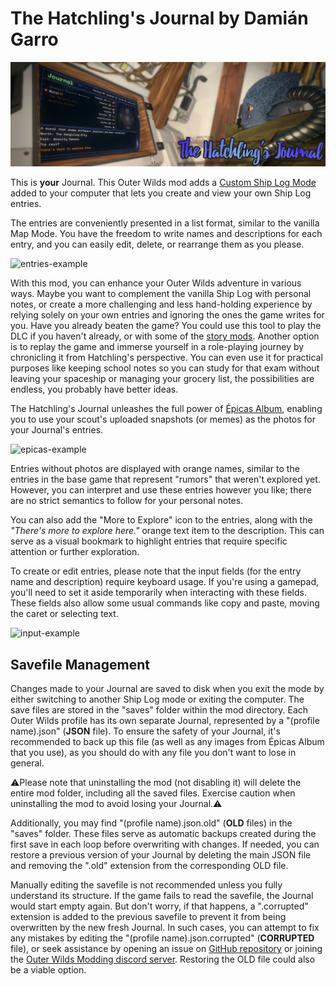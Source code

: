# The Hatchling's Journal by Damián Garro

![thumbnail](images/thumbnail.jpg)

This is **your** Journal. This Outer Wilds mod adds a [Custom Ship Log Mode](https://outerwildsmods.com/mods/customshiplogmodes/) added to your computer that lets you create and view your own Ship Log entries.

The entries are conveniently presented in a list format, similar to the vanilla Map Mode. You have the freedom to write names and descriptions for each entry, and you can easily edit, delete, or rearrange them as you please.

![entries-example](images/entries-example.gif)

With this mod, you can enhance your Outer Wilds adventure in various ways. Maybe you want to complement the vanilla Ship Log with personal notes, or create a more challenging and less hand-holding experience by relying solely on your own entries and ignoring the ones the game writes for you. Have you already beaten the game? You could use this tool to play the DLC if you haven't already, or with some of the [story mods](https://outerwildsmods.com/mods/?tag=story). Another option is to replay the game and immerse yourself in a role-playing journey by chronicling it from Hatchling's perspective. You can even use it for practical purposes like keeping school notes so you can study for that exam without leaving your spaceship or managing your grocery list, the possibilities are endless, you probably have better ideas.

The Hatchling's Journal unleashes the full power of [Épicas Album](https://outerwildsmods.com/mods/picasalbum/), enabling you to use your scout's uploaded snapshots (or memes) as the photos for your Journal's entries.

![epicas-example](images/epicas-example.gif)

Entries without photos are displayed with orange names, similar to the entries in the base game that represent "rumors" that weren't explored yet. However, you can interpret and use these entries however you like; there are no strict semantics to follow for your personal notes.

You can also add the "More to Explore" icon to the entries, along with the  *"There's more to explore here."* orange text item to the description. This can serve as a visual bookmark to highlight entries that require specific attention or further exploration.

To create or edit entries, please note that the input fields (for the entry name and description) require keyboard usage. If you're using a gamepad, you'll need to set it aside temporarily when interacting with these fields. These fields also allow some usual commands like copy and paste, moving the caret or selecting text.

![input-example](images/input-example.gif)

## Savefile Management

Changes made to your Journal are saved to disk when you exit the mode by either switching to another Ship Log mode or exiting the computer. The save files are stored in the "saves" folder within the mod directory. Each Outer Wilds profile has its own separate Journal, represented by a "(profile name).json" (**JSON** file). To ensure the safety of your Journal, it's recommended to back up this file (as well as any images from Épicas Album that you use), as you should do with any file you don't want to lose in general.

⚠️Please note that uninstalling the mod (not disabling it) will delete the entire mod folder, including all the saved files. Exercise caution when uninstalling the mod to avoid losing your Journal.⚠️

Additionally, you may find "(profile name).json.old" (**OLD** files) in the "saves" folder. These files serve as automatic backups created during the first save in each loop before overwriting with changes. If needed, you can restore a previous version of your Journal by deleting the main JSON file and removing the ".old" extension from the corresponding OLD file.

Manually editing the savefile is not recommended unless you fully understand its structure. If the game fails to read the savefile, the Journal would start empty again. But don't worry, if that happens, a ".corrupted" extension is added to the previous savefile to prevent it from being overwritten by the new fresh Journal.  In such cases, you can attempt to fix any mistakes by editing the "(profile name).json.corrupted" (**CORRUPTED** file), or seek assistance by opening an issue on [GitHub repository](https://github.com/dgarroDC/Journal/issues) or joining the [Outer Wilds Modding discord server](https://discord.gg/CRfxGWJG24). Restoring the OLD file could also be a viable option.
